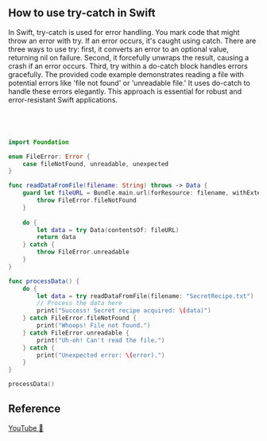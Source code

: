 ## How to use try-catch in Swift

In Swift, try-catch is used for error handling. You mark code that might throw an error with try. If an error occurs, it's caught using catch. There are three ways to use try: first, it converts an error to an optional value, returning nil on failure. Second, it forcefully unwraps the result, causing a crash if an error occurs. Third, try within a do-catch block handles errors gracefully. The provided code example demonstrates reading a file with potential errors like 'file not found' or 'unreadable file.' It uses do-catch to handle these errors elegantly. This approach is essential for robust and error-resistant Swift applications.

```swift




import Foundation

enum FileError: Error {
    case fileNotFound, unreadable, unexpected
}

func readDataFromFile(filename: String) throws -> Data {
    guard let fileURL = Bundle.main.url(forResource: filename, withExtension: nil) else {
        throw FileError.fileNotFound
    }
    
    do {
        let data = try Data(contentsOf: fileURL)
        return data
    } catch {
        throw FileError.unreadable
    }
}

func processData() {
    do {
        let data = try readDataFromFile(filename: "SecretRecipe.txt")
        // Process the data here
        print("Success! Secret recipe acquired: \(data)")
    } catch FileError.fileNotFound {
        print("Whoops! File not found.")
    } catch FileError.unreadable {
        print("Uh-oh! Can't read the file.")
    } catch {
        print("Unexpected error: \(error).")
    }
}

processData()
```

## Reference

[YouTube 👀]()